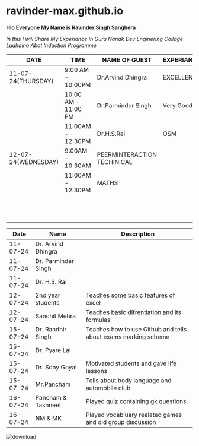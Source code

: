# ravinder-max.github.io
**Hlo Everyone My Name is Ravinder Singh Sanghera**

*In this I will Share My Experiance In Guru Nanak Dev Enginering Collage Ludhaina Abot Induction Programme* 

| DATE | TIME | NAME OF GUEST | EXPERIANCE  |
| ----------- | ----------- | -------------- | ------------ |
| 11-07-24(THURSDAY) | 9:00 AM - 10:00PM | Dr.Arvind Dhingra | EXCELLENT |
|                     |10:00 AM - 11:00 PM  |Dr.Parminder Singh | Very Good |              
|                     |11:00AM - 12:30PM  | Dr.H.S.Rai  | OSM |
| 12-07-24(WEDNESDAY)   | 9:00AM - 10:30AM                  |   PEERMINTERACTION TECHINICAL                     |                 |
|                     |11:00AM - 12:30PM                   |  MATHS                      |                 |
|                     |                   |                        |                 |
|                     |                   |                        |                 |
|                     |                   |                        |                 |
|                     |                   |                        |                 |
|                     |                   |                        |                 |
|                     |                   |                        |                 |
|                     |                   |                        |                 |
|                     |                   |                        |                 |
|                     |                   |                        |                 |
|                     |                   |                        |                 |
|                     |                   |                        |                 |
|                     |                   |                        |                 |

| Date | Name | Description |
| ---- | ---- | ----------- |
| 11-07-24 | Dr. Arvind Dhingra |              |
|  11-07-24 | Dr. Parminder Singh |             |
|  11-07-24 | Dr. H.S. Rai |             |
|  12-07-24 | 2nd year students |  Teaches some basic features of excel |
|  12-07-24 | Sanchit Mehra |  Teaches basic difrentiation and its formulas   |
|  15-07-24 | Dr. Randhir Singh |  Teaches how to use Github and tells about exams marking scheme  |
|  15-07-24 | Dr. Pyare Lal |             |
|  15-07-24 | Dr. Sony Goyal |  Motivated students and gave life lessons |
|  15-07-24 | Mr.Pancham | Tells about body language and automobile club  |
|  16-07-24 | Pancham & Tashneet | Played quiz containing gk questions |
|  16-07-24 | NM & MK | Played vocabluary realated games and did group discussion |





![download](https://github.com/user-attachments/assets/51dfc117-7506-4c68-8f8c-2018c4610e2c)
